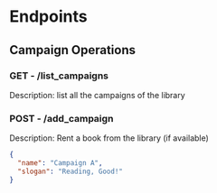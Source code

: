 # Endpoints


## Campaign Operations

### GET - /list_campaigns

Description: list all the campaigns of the library

### POST - /add_campaign

Description: Rent a book from the library (if available)

```json
{
  "name": "Campaign A",
  "slogan": "Reading, Good!"
}
```
